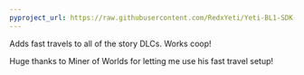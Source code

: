 ```yaml
---
pyproject_url: https://raw.githubusercontent.com/RedxYeti/Yeti-BL1-SDK-Mods/refs/heads/main/DLCFastTravelSDK/pyproject.toml
---
```

Adds fast travels to all of the story DLCs. Works coop!

Huge thanks to Miner of Worlds for letting me use his fast travel setup!
